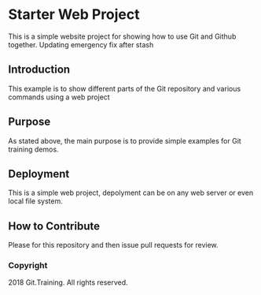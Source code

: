 # Starter Web Project

This is a simple website project for showing how to use Git and Github together. 
Updating emergency fix after stash

## Introduction

This example is to show different parts of the Git repository and various commands using a web project

## Purpose

As stated above, the main purpose is to provide simple examples for Git training demos.

## Deployment

This is a simple web project, depolyment can be on any web server or even local file system.

## How to Contribute

Please for this repository and then issue pull requests for review.

### Copyright

2018 Git.Training. All rights reserved.